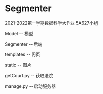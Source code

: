 # Segmenter
2021-2022第一学期数据科学大作业 5A627小组

Model -- 模型

Segmenter -- 后端

templates -- 网页

static -- 图片

getCourt.py -- 获取法院

manage.py -- 启动服务器
